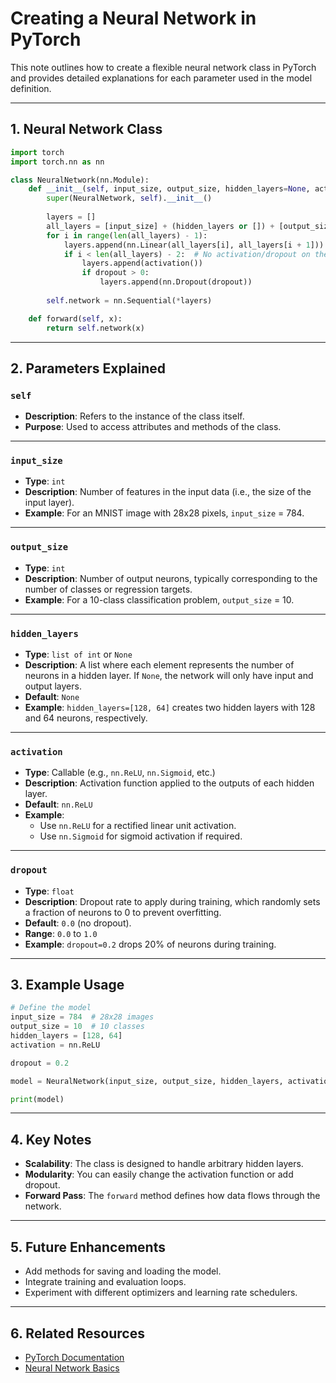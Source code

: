 # Creating a Neural Network in PyTorch

This note outlines how to create a flexible neural network class in PyTorch and provides detailed explanations for each parameter used in the model definition.

---

## **1. Neural Network Class**

```python
import torch
import torch.nn as nn

class NeuralNetwork(nn.Module):
    def __init__(self, input_size, output_size, hidden_layers=None, activation=nn.ReLU, dropout=0.0):
        super(NeuralNetwork, self).__init__()
        
        layers = []
        all_layers = [input_size] + (hidden_layers or []) + [output_size]
        for i in range(len(all_layers) - 1):
            layers.append(nn.Linear(all_layers[i], all_layers[i + 1]))
            if i < len(all_layers) - 2:  # No activation/dropout on the output layer
                layers.append(activation())
                if dropout > 0:
                    layers.append(nn.Dropout(dropout))
        
        self.network = nn.Sequential(*layers)

    def forward(self, x):
        return self.network(x)
```

---

## **2. Parameters Explained**

### **`self`**

- **Description**: Refers to the instance of the class itself.
- **Purpose**: Used to access attributes and methods of the class.

---

### **`input_size`**

- **Type**: `int`
- **Description**: Number of features in the input data (i.e., the size of the input layer).
- **Example**: For an MNIST image with 28x28 pixels, `input_size` = 784.

---

### **`output_size`**

- **Type**: `int`
- **Description**: Number of output neurons, typically corresponding to the number of classes or regression targets.
- **Example**: For a 10-class classification problem, `output_size` = 10.

---

### **`hidden_layers`**

- **Type**: `list of int` or `None`
- **Description**: A list where each element represents the number of neurons in a hidden layer. If `None`, the network will only have input and output layers.
- **Default**: `None`
- **Example**: `hidden_layers=[128, 64]` creates two hidden layers with 128 and 64 neurons, respectively.

---

### **`activation`**

- **Type**: Callable (e.g., `nn.ReLU`, `nn.Sigmoid`, etc.)
- **Description**: Activation function applied to the outputs of each hidden layer.
- **Default**: `nn.ReLU`
- **Example**:
    - Use `nn.ReLU` for a rectified linear unit activation.
    - Use `nn.Sigmoid` for sigmoid activation if required.

---

### **`dropout`**

- **Type**: `float`
- **Description**: Dropout rate to apply during training, which randomly sets a fraction of neurons to 0 to prevent overfitting.
- **Default**: `0.0` (no dropout).
- **Range**: `0.0` to `1.0`
- **Example**: `dropout=0.2` drops 20% of neurons during training.

---

## **3. Example Usage**

```python
# Define the model
input_size = 784  # 28x28 images
output_size = 10  # 10 classes
hidden_layers = [128, 64]
activation = nn.ReLU

dropout = 0.2

model = NeuralNetwork(input_size, output_size, hidden_layers, activation, dropout)

print(model)
```

---

## **4. Key Notes**

- **Scalability**: The class is designed to handle arbitrary hidden layers.
- **Modularity**: You can easily change the activation function or add dropout.
- **Forward Pass**: The `forward` method defines how data flows through the network.

---

## **5. Future Enhancements**

- Add methods for saving and loading the model.
- Integrate training and evaluation loops.
- Experiment with different optimizers and learning rate schedulers.

---

## **6. Related Resources**

- [PyTorch Documentation](https://pytorch.org/docs/stable/index.html)
- [Neural Network Basics](https://en.wikipedia.org/wiki/Artificial_neural_network)